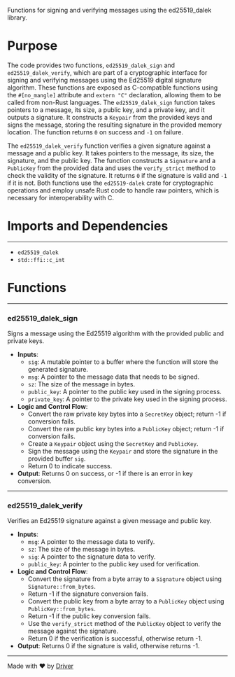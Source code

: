 <!--------------------------------------------------------------------------------->
<!-- IMPORTANT: This file is auto-generated by Driver (https://driver.ai). -------->
<!-- Manual edits may be overwritten on future commits. --------------------------->
<!--------------------------------------------------------------------------------->

Functions for signing and verifying messages using the ed25519_dalek library.

# Purpose
The code provides two functions, `ed25519_dalek_sign` and `ed25519_dalek_verify`, which are part of a cryptographic interface for signing and verifying messages using the Ed25519 digital signature algorithm. These functions are exposed as C-compatible functions using the `#[no_mangle]` attribute and `extern "C"` declaration, allowing them to be called from non-Rust languages. The `ed25519_dalek_sign` function takes pointers to a message, its size, a public key, and a private key, and it outputs a signature. It constructs a `Keypair` from the provided keys and signs the message, storing the resulting signature in the provided memory location. The function returns `0` on success and `-1` on failure.

The `ed25519_dalek_verify` function verifies a given signature against a message and a public key. It takes pointers to the message, its size, the signature, and the public key. The function constructs a `Signature` and a `PublicKey` from the provided data and uses the `verify_strict` method to check the validity of the signature. It returns `0` if the signature is valid and `-1` if it is not. Both functions use the `ed25519-dalek` crate for cryptographic operations and employ unsafe Rust code to handle raw pointers, which is necessary for interoperability with C.
# Imports and Dependencies

---
- `ed25519_dalek`
- `std::ffi::c_int`


# Functions

---
### ed25519\_dalek\_sign
Signs a message using the Ed25519 algorithm with the provided public and private keys.
- **Inputs**:
    - `sig`: A mutable pointer to a buffer where the function will store the generated signature.
    - `msg`: A pointer to the message data that needs to be signed.
    - `sz`: The size of the message in bytes.
    - `public_key`: A pointer to the public key used in the signing process.
    - `private_key`: A pointer to the private key used in the signing process.
- **Logic and Control Flow**:
    - Convert the raw private key bytes into a `SecretKey` object; return -1 if conversion fails.
    - Convert the raw public key bytes into a `PublicKey` object; return -1 if conversion fails.
    - Create a `Keypair` object using the `SecretKey` and `PublicKey`.
    - Sign the message using the `Keypair` and store the signature in the provided buffer `sig`.
    - Return 0 to indicate success.
- **Output**: Returns 0 on success, or -1 if there is an error in key conversion.


---
### ed25519\_dalek\_verify
Verifies an Ed25519 signature against a given message and public key.
- **Inputs**:
    - `msg`: A pointer to the message data to verify.
    - `sz`: The size of the message in bytes.
    - `sig`: A pointer to the signature data to verify.
    - `public_key`: A pointer to the public key used for verification.
- **Logic and Control Flow**:
    - Convert the signature from a byte array to a `Signature` object using `Signature::from_bytes`.
    - Return -1 if the signature conversion fails.
    - Convert the public key from a byte array to a `PublicKey` object using `PublicKey::from_bytes`.
    - Return -1 if the public key conversion fails.
    - Use the `verify_strict` method of the `PublicKey` object to verify the message against the signature.
    - Return 0 if the verification is successful, otherwise return -1.
- **Output**: Returns 0 if the signature is valid, otherwise returns -1.



---
Made with ❤️ by [Driver](https://www.driver.ai/)